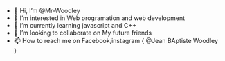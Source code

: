 - 👋 Hi, I’m @Mr-Woodley
- 👀 I’m interested in Web programation and web development
- 🌱 I’m currently learning javascript and C++
- 💞️ I’m looking to collaborate on My future friends
- 📫 How to reach me on Facebook,instagram  { @Jean BAptiste Woodley }

<!---
Mr-Woodley/Mr-Woodley is a ✨ special ✨ repository because its `README.md` (this file) appears on your GitHub profile.
You can click the Preview link to take a look at your changes.
--->
